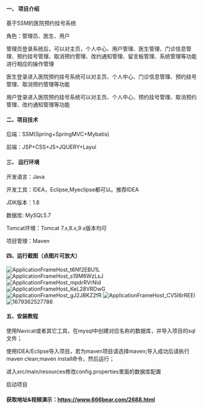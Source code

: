

#### 一、 项目介绍

基于SSM的医院预约挂号系统

角色：管理员、医生、用户

管理员登录系统后，可以对主页，个人中心、用户管理、医生管理、门诊信息管理、预约挂号管理、取消预约管理、改约通知管理、留言板管理、系统管理等功能进行相应的操作管理

医生登录进入医院预约挂号系统可以对主页、个人中心、门诊信息管理、预约挂号管理、取消预约管理等功能

用户登录进入医院预约挂号系统可以对主页、个人中心、预约挂号管理、取消预约管理、改约通知管理等功能

#### 二、项目技术
后端：SSM(Spring+SpringMVC+Mybatis)

前端：JSP+CSS+JS+JQUERY+Layui
#### 三、 运行环境
开发语言：Java

开发工具：IDEA，Eclipse,Myeclipse都可以。推荐IDEA

JDK版本：1.8

数据库: MySQL5.7

Tomcat环境：Tomcat 7.x,8.x,9.x版本均可

项目管理：Maven

#### 四、运行截图（点图片可放大）

![ApplicationFrameHost_t6Nf2EBU1L](https://github.com/666bears/reservation/assets/143094776/3d89b122-e2f9-426f-bb5c-933a396f33e7)
![ApplicationFrameHost_s19M6WzLsJ](https://github.com/666bears/reservation/assets/143094776/6a84f0f9-4d61-4e74-9efe-93a459b2774b)
![ApplicationFrameHost_mpdrRVrNid](https://github.com/666bears/reservation/assets/143094776/dec56f71-3401-4826-a6c2-054c51070a02)
![ApplicationFrameHost_KeL28VRDwG](https://github.com/666bears/reservation/assets/143094776/2e66bed9-3a57-4f64-bbbc-20015f37028a)
![ApplicationFrameHost_gJ2JBKZ2fR](https://github.com/666bears/reservation/assets/143094776/267a8e2a-8775-4dbc-9118-3137fb3ad21b)
![ApplicationFrameHost_CV5I6rREEl](https://github.com/666bears/reservation/assets/143094776/d3702bff-2f1b-4098-aa22-d1ad8fa133a5)
![1679362527786](https://github.com/666bears/reservation/assets/143094776/251d7b15-ddc3-4772-a613-ca28736d26ec)



#### 五、安装教程
使用Navicat或者其它工具，在mysql中创建对应名称的数据库，并导入项目的sql文件；

使用IDEA/Eclipse导入项目，若为maven项目请选择maven;导入成功后请执行maven clean;maven install命令，然后运行；

进入src/main/resources修改config.properties里面的数据库配置

启动项目


#### 获取地址&视频演示：https://www.666bear.com/2688.html




